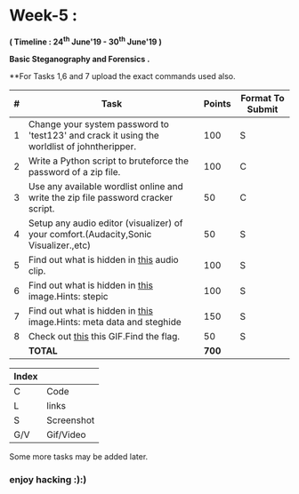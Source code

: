 # Week-5 :

**( Timeline : 24<sup>th</sup> June'19 - 30<sup>th</sup> June'19 )**
 
 **Basic Steganography and Forensics .**

**For Tasks 1,6 and 7 upload the exact commands used also.

|#| Task		| Points	|	Format To Submit	|
|--| ------------- 	| -------------	|	-------------------		|
|1| Change your system password to 'test123' and crack it using the worldlist of johntheripper.  | 100  |	S	|
|2| Write a Python script to bruteforce the password of a zip file.  | 100  |	C |
|3| Use any available wordlist online and write the zip file password cracker script.  | 50  |		C	|
|4| Setup any audio editor (visualizer) of your comfort.(Audacity,Sonic Visualizer.,etc)| 50  |	S	|
|5| Find out what is hidden in [this](https://drive.google.com/open?id=1LNEzwMZeKUVNavCClBW-eFsdHJLK0ZCK) audio clip. | 100  |	S	|
|6| Find out what is hidden in  [this](https://drive.google.com/open?id=1WcfI1mSfXi7-hlzNtGizoLO79TqXAnE2) image.Hints: stepic  |100| S |
|7| Find out what is hidden in  [this](https://drive.google.com/open?id=14nrlYnar48QY6LYg2oKt-wco6IqfrFxx) image.Hints: meta data and steghide | 150  |	S	|
|8| Check out  [this](https://drive.google.com/open?id=1_kFkT2LJigNtZRQCtlycAOe7hU6s93Qw) this GIF.Find the flag. | 50  |		S	|
|| **TOTAL** 	| **700**	|



Index	|	|
--------|-------|
C	| Code	|
L |links|
S	| Screenshot	|
G/V	| Gif/Video	|

Some more tasks may be added later.

### enjoy hacking :):)

